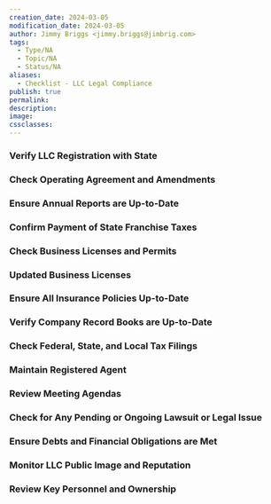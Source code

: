 ```yaml
---
creation_date: 2024-03-05
modification_date: 2024-03-05
author: Jimmy Briggs <jimmy.briggs@jimbrig.com>
tags:
  - Type/NA
  - Topic/NA
  - Status/NA
aliases:
  - Checklist - LLC Legal Compliance
publish: true
permalink:
description:
image:
cssclasses:
---
```



### Verify LLC Registration with State

### Check Operating Agreement and Amendments

### Ensure Annual Reports are Up-to-Date

### Confirm Payment of State Franchise Taxes

### Check Business Licenses and Permits

### Updated Business Licenses

### Ensure All Insurance Policies Up-to-Date

### Verify Company Record Books are Up-to-Date

### Check Federal, State, and Local Tax Filings

### Maintain Registered Agent

### Review Meeting Agendas

### Check for Any Pending or Ongoing Lawsuit or Legal Issue

### Ensure Debts and Financial Obligations are Met

### Monitor LLC Public Image and Reputation

### Review Key Personnel and Ownership


